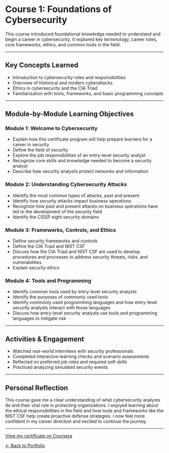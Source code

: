 # Course 1: Foundations of Cybersecurity

This course introduced foundational knowledge needed to understand and begin a career in cybersecurity. It explored key terminology, career roles, core frameworks, ethics, and common tools in the field.

---

##  Key Concepts Learned
- Introduction to cybersecurity roles and responsibilities
- Overview of historical and modern cyberattacks
- Ethics in cybersecurity and the CIA Triad
- Familiarization with tools, frameworks, and basic programming concepts

---

##  Module-by-Module Learning Objectives

###  Module 1: Welcome to Cybersecurity
- Explain how this certificate program will help prepare learners for a career in security
- Define the field of security
- Explore the job responsibilities of an entry-level security analyst
- Recognize core skills and knowledge needed to become a security analyst
- Describe how security analysts protect networks and information

###  Module 2: Understanding Cybersecurity Attacks
- Identify the most common types of attacks, past and present
- Identify how security attacks impact business operations
- Recognize how past and present attacks on business operations have led to the development of the security field
- Identify the CISSP eight security domains

###  Module 3: Frameworks, Controls, and Ethics
- Define security frameworks and controls
- Define the CIA Triad and NIST CSF
- Discuss how the CIA Triad and NIST CSF are used to develop procedures and processes to address security threats, risks, and vulnerabilities
- Explain security ethics

###  Module 4: Tools and Programming
- Identify common tools used by entry-level security analysts
- Identify the purposes of commonly used tools
- Identify commonly used programming languages and how entry-level security analysts interact with those languages
- Discuss how entry-level security analysts use tools and programming languages to mitigate risk

---

##  Activities & Engagement
- Watched real-world interviews with security professionals
- Completed interactive learning checks and scenario assessments
- Reflected on preferred job roles and required soft skills
- Practiced analyzing simulated security events

---

##  Personal Reflection
This course gave me a clear understanding of what cybersecurity analysts do and their vital role in protecting organizations. I enjoyed learning about the ethical responsibilities in the field and how tools and frameworks like the NIST CSF help create proactive defense strategies. I now feel more confident in my career direction and excited to continue the journey.

---

 [View my certificate on Coursera](https://coursera.org/account/accomplishments/verify/43PUTYQOON4E)

[← Back to Portfolio](../index.html)
